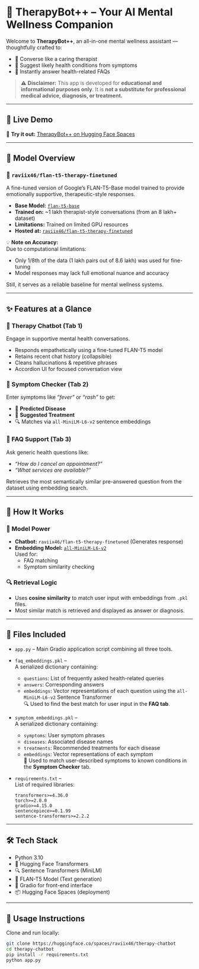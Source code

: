 # 🧠 TherapyBot++ – Your AI Mental Wellness Companion

Welcome to **TherapyBot++**, an all-in-one mental wellness assistant — thoughtfully crafted to:

- 💬 Converse like a caring therapist  
- 🧬 Suggest likely health conditions from symptoms  
- 📘 Instantly answer health-related FAQs  

> ⚠️ **Disclaimer:** This app is developed for **educational and informational purposes only**. It is **not a substitute for professional medical advice, diagnosis, or treatment.**

---

## 🚀 Live Demo

🔗 **Try it out:** [TherapyBot++ on Hugging Face Spaces](https://huggingface.co/spaces/raviix46/therapy-chatbot)

---

## 🧠 Model Overview

### 🔹 `raviix46/flan-t5-therapy-finetuned`
A fine-tuned version of Google’s FLAN-T5-Base model trained to provide emotionally supportive, therapeutic-style responses.

- **Base Model:** [`flan-t5-base`](https://huggingface.co/google/flan-t5-base)  
- **Trained on:** ~1 lakh therapist-style conversations (from an 8 lakh+ dataset)  
- **Limitations:** Trained on limited GPU resources  
- **Hosted at:** [`raviix46/flan-t5-therapy-finetuned`](https://huggingface.co/raviix46/flan-t5-therapy-finetuned)

💡 **Note on Accuracy:**  
Due to computational limitations:
- Only 1/8th of the data (1 lakh pairs out of 8.6 lakh) was used for fine-tuning
- Model responses may lack full emotional nuance and accuracy

Still, it serves as a reliable baseline for mental wellness systems.

---

## ✨ Features at a Glance

### 💬 Therapy Chatbot (Tab 1)
Engage in supportive mental health conversations.

- Responds empathetically using a fine-tuned FLAN-T5 model
- Retains recent chat history (collapsible)
- Cleans hallucinations & repetitive phrases
- Accordion UI for focused conversation view

### 🧬 Symptom Checker (Tab 2)
Enter symptoms like *“fever”* or *“rash”* to get:

- 🦠 **Predicted Disease**
- 💊 **Suggested Treatment**
- 🔍 Matches via `all-MiniLM-L6-v2` sentence embeddings

### 📘 FAQ Support (Tab 3)
Ask generic health questions like:

- _“How do I cancel an appointment?”_
- _“What services are available?”_

Retrieves the most semantically similar pre-answered question from the dataset using embedding search.

---

## 🧬 How It Works

### 🧠 Model Power
- **Chatbot:** `raviix46/flan-t5-therapy-finetuned` (Generates response)
- **Embedding Model:** [`all-MiniLM-L6-v2`](https://huggingface.co/sentence-transformers/all-MiniLM-L6-v2)  
  Used for:
  - FAQ matching
  - Symptom similarity checking

### 🔍 Retrieval Logic
- Uses **cosine similarity** to match user input with embeddings from `.pkl` files.
- Most similar match is retrieved and displayed as answer or diagnosis.

---

## 📁 Files Included

- `app.py` – Main Gradio application script combining all three tools.

- `faq_embeddings.pkl` –  
   A serialized dictionary containing:
   - `questions`: List of frequently asked health-related queries  
   - `answers`: Corresponding answers  
   - `embeddings`: Vector representations of each question using the `all-MiniLM-L6-v2` Sentence Transformer  
   🔍 Used to find the best match for user input in the **FAQ tab**.

- `symptom_embeddings.pkl` –  
   A serialized dictionary containing:
   - `symptoms`: User symptom phrases  
   - `diseases`: Associated disease names  
   - `treatments`: Recommended treatments for each disease  
   - `embeddings`: Vector representations of each symptom  
   🧬 Used to match user-described symptoms to known conditions in the **Symptom Checker** tab.

- `requirements.txt` –  
   List of required libraries:
   ```text
   transformers>=4.36.0
   torch>=2.0.0
   gradio>=4.15.0
   sentencepiece>=0.1.99
   sentence-transformers>=2.2.2
   
---

## 🛠️ Tech Stack

- Python 3.10  
- 🤗 Hugging Face Transformers  
- 🔍 Sentence Transformers (MiniLM)  
- 🧠 FLAN-T5 Model (Text generation)  
- 🎨 Gradio for front-end interface  
- 📦 Hugging Face Spaces (deployment)

---

## 📌 Usage Instructions

Clone and run locally:

```bash
git clone https://huggingface.co/spaces/raviix46/therapy-chatbot
cd therapy-chatbot
pip install -r requirements.txt
python app.py
